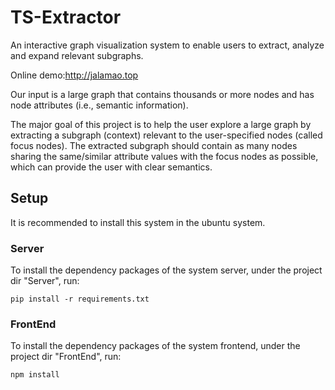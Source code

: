 # TS-Extractor
An interactive graph visualization system to enable users to extract, analyze and expand relevant subgraphs.

Online demo:http://jalamao.top

Our input is a large graph that contains thousands or more nodes and has node attributes (i.e., semantic information).

The major goal of this project is to help the user explore a large graph by extracting a subgraph (context) relevant to the user-specified nodes (called focus nodes). The extracted subgraph should contain as many nodes sharing the same/similar attribute values with the focus nodes as possible, which can provide the user with clear semantics.
## Setup
It is recommended to install this system in the ubuntu system.
### Server
To install the dependency packages of the system server, under the project dir "Server", run:

`pip install -r requirements.txt`
### FrontEnd
To install the dependency packages of the system frontend, under the project dir "FrontEnd", run:

`npm install`
